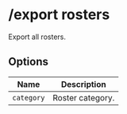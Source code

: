 # /export rosters

Export all rosters.

## Options

| Name | Description |
|------|-------------|
| `category` | Roster category. |

